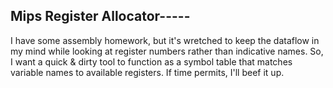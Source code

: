 Mips Register Allocator-----
---------

I have some assembly homework, but it's wretched to keep the dataflow in my mind while looking at register numbers rather than indicative names. So, I want a quick & dirty tool to function as a symbol table that matches variable names to available registers. If time permits, I'll beef it up.